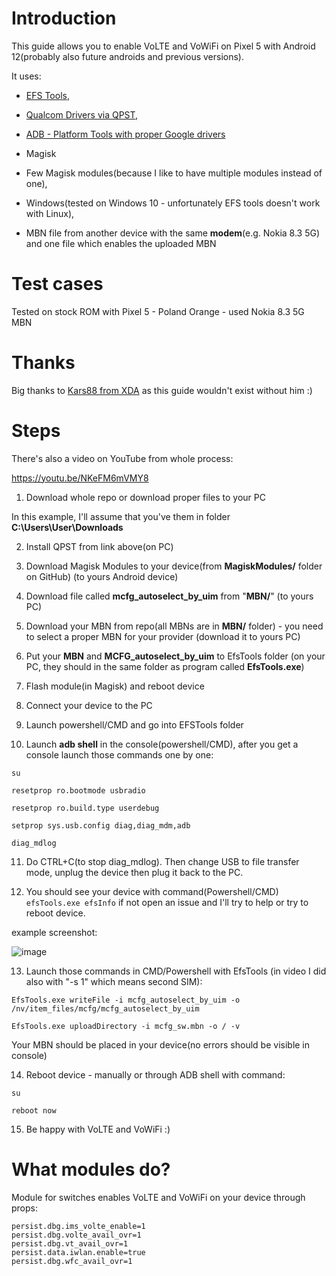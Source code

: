 # Introduction

This guide allows you to enable VoLTE and VoWiFi on Pixel 5 with Android 12(probably also future androids and previous versions).

It uses:

- [EFS Tools](https://github.com/JohnBel/EfsTools),

- [Qualcom Drivers via QPST](https://qpsttool.com/qpst-tool-v2-7-496),

- [ADB - Platform Tools with proper Google drivers](https://developer.android.com/studio/releases/platform-tools)

- Magisk

- Few Magisk modules(because I like to have multiple modules instead of one),

- Windows(tested on Windows 10 - unfortunately EFS tools doesn't work with Linux),

- MBN file from another device with the same **modem**(e.g. Nokia 8.3 5G) and one file which enables the uploaded MBN

# Test cases
Tested on stock ROM with Pixel 5 - Poland Orange - used Nokia 8.3 5G MBN


# Thanks
Big thanks to [Kars88 from XDA](https://forum.xda-developers.com/m/kars88.1417781/) as this guide wouldn't exist without him :)

# Steps

There's also a video on YouTube from whole process:

https://youtu.be/NKeFM6mVMY8

1. Download whole repo or download proper files to your PC

In this example, I'll assume that you've them in folder **C:\Users\User\Downloads**

2. Install QPST from link above(on PC)
3. Download Magisk Modules to your device(from **MagiskModules/** folder on GitHub) (to yours Android device)
4. Download file called **mcfg_autoselect_by_uim** from "**MBN/**" (to yours PC)
5. Download your MBN from repo(all MBNs are in **MBN/** folder) - you need to select a proper MBN for your provider (download it to yours PC)
6. Put your **MBN** and **MCFG_autoselect_by_uim** to EfsTools folder (on your PC, they should in the same folder as program called **EfsTools.exe**)
7. Flash module(in Magisk) and reboot device
8. Connect your device to the PC
9. Launch powershell/CMD and go into EFSTools folder

10. Launch **adb shell** in the console(powershell/CMD), after you get a console launch those commands one by one:
```
su

resetprop ro.bootmode usbradio

resetprop ro.build.type userdebug

setprop sys.usb.config diag,diag_mdm,adb

diag_mdlog

```

11. Do CTRL+C(to stop diag_mdlog). Then change USB to file transfer mode, unplug the device then plug it back to the PC.

12. You should see your device with command(Powershell/CMD) `efsTools.exe efsInfo` if not open an issue and I'll try to help or try to reboot device. 

example screenshot:

![image](https://user-images.githubusercontent.com/90356612/167317539-2410f24c-898e-4592-add7-bd90818ac5af.png)


13. Launch those commands in CMD/Powershell with EfsTools (in video I did also with "-s 1" which means second SIM):
```
EfsTools.exe writeFile -i mcfg_autoselect_by_uim -o /nv/item_files/mcfg/mcfg_autoselect_by_uim

EfsTools.exe uploadDirectory -i mcfg_sw.mbn -o / -v
```
Your MBN should be placed in your device(no errors should be visible in console)

14. Reboot device - manually or through ADB shell with command:

```
su

reboot now
```

15. Be happy with VoLTE and VoWiFi :)


# What modules do?

Module for switches enables VoLTE and VoWiFi on your device through props:

```
persist.dbg.ims_volte_enable=1
persist.dbg.volte_avail_ovr=1
persist.dbg.vt_avail_ovr=1
persist.data.iwlan.enable=true
persist.dbg.wfc_avail_ovr=1
```
